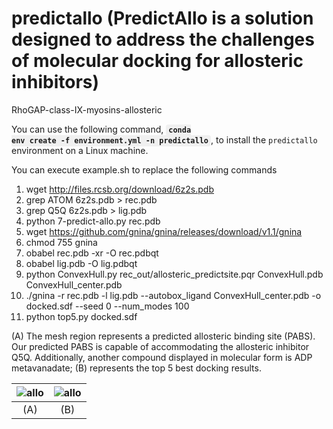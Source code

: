 # predictallo (PredictAllo is a solution designed to address the challenges of molecular docking for allosteric inhibitors)
RhoGAP-class-IX-myosins-allosteric

You can use the following command, <code style="background-color: #f0f0f0; padding: 2px 4px; border-radius: 4px;">**conda env create -f environment.yml -n predictallo**</code>, to install the `predictallo` environment on a Linux machine.

You can execute example.sh to replace the following commands

1. wget http://files.rcsb.org/download/6z2s.pdb
2. grep ATOM 6z2s.pdb > rec.pdb
3. grep Q5Q 6z2s.pdb > lig.pdb
4.  python 7-predict-allo.py rec.pdb
5. wget https://github.com/gnina/gnina/releases/download/v1.1/gnina
6. chmod 755 gnina
7. obabel rec.pdb -xr -O rec.pdbqt
8. obabel lig.pdb -O lig.pdbqt
9.  python ConvexHull.py rec_out/allosteric_predictsite.pqr ConvexHull.pdb ConvexHull_center.pdb
10. ./gnina -r rec.pdb -l lig.pdb --autobox_ligand ConvexHull_center.pdb -o docked.sdf --seed 0 --num_modes 100
11. python top5.py docked.sdf

(A) The mesh region represents a predicted allosteric binding site (PABS). Our predicted PABS is capable of accommodating the allosteric inhibitor Q5Q. Additionally, another compound displayed in molecular form is ADP metavanadate; (B) represents the top 5 best docking results.

| ![allo](https://github.com/user-attachments/assets/7d8ac510-3480-4e8e-aade-82adb0f5797e) | ![allo](https://github.com/user-attachments/assets/40d6cd0b-24d4-40f8-ab5d-b3ababbeb58c) |
|:---:|:---:|
| (A) | (B) |
